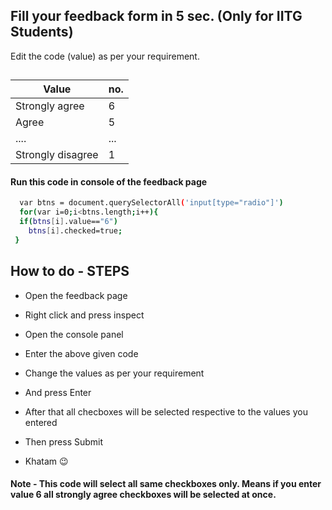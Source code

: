 ## Fill your feedback form in 5 sec. (Only for IITG Students)

Edit the code (value) as per your requirement.


 ##

| Value             | no.                                                                |
| ----------------- | ------------------------------------------------------------------ |
| Strongly agree | 6 |
| Agree| 5 |
| ....| ...|
|Strongly disagree | 1|




#### Run this code in console of the feedback page



```bash
  var btns = document.querySelectorAll('input[type="radio"]')
  for(var i=0;i<btns.length;i++){
  if(btns[i].value=="6")
    btns[i].checked=true;
 }

```

  
## How to do - STEPS

- Open the feedback page

- Right click and press inspect
- Open the console panel
- Enter the above given code
- Change the values as per your requirement
- And press Enter 
- After that all checboxes will be selected respective to the values you entered
- Then press Submit
- Khatam 😉


  
#### Note - This code will select all same checkboxes only. Means if you enter value 6 all strongly agree checkboxes will be selected at once.
